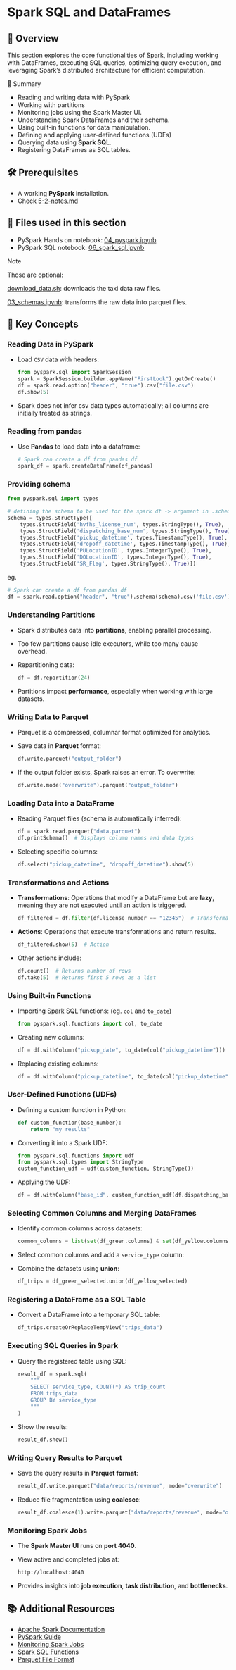 # Spark SQL and DataFrames

## 📌 Overview

This section explores the core functionalities of Spark, including working with DataFrames, executing SQL queries, optimizing query execution, and leveraging Spark’s distributed architecture for efficient computation.

📖 Summary

- Reading and writing data with PySpark
- Working with partitions
- Monitoring jobs using the Spark Master UI.
- Understanding Spark DataFrames and their schema.
- Using built-in functions for data manipulation.
- Defining and applying user-defined functions (UDFs)
- Querying data using **Spark SQL**.
- Registering DataFrames as SQL tables.

## 🛠️ Prerequisites

- A working **PySpark** installation.
- Check [5-2-notes.md](../public_notes/5-2-notes.md)

## 📁 Files used in this section

- PySpark Hands on notebook: [04_pyspark.ipynb](../code/04_pyspark.ipynb)
- PySpark SQL notebook: [06_spark_sql.ipynb](../code/06_spark_sql.ipynb)

> [!NOTE]
> Those are optional:
>
> [download_data.sh](../code/download_data.sh): downloads the taxi data raw files.
>
> [03_schemas.ipynb](../code/03_schemas.ipynb): transforms the raw data into parquet files.

## 🔑 Key Concepts

### Reading Data in PySpark

- Load `CSV` data with headers:

  ```python
  from pyspark.sql import SparkSession
  spark = SparkSession.builder.appName("FirstLook").getOrCreate()
  df = spark.read.option("header", "true").csv("file.csv")
  df.show(5)
  ```

- Spark does not infer csv data types automatically; all columns are initially treated as strings.

### Reading from pandas

- Use **Pandas** to load data into a dataframe:

  ```python
  # Spark can create a df from pandas df
  spark_df = spark.createDataFrame(df_pandas)
  ```

### Providing schema

  ```python
  from pyspark.sql import types

  # defining the schema to be used for the spark df -> argument in .schema()
  schema = types.StructType([
      types.StructField('hvfhs_license_num', types.StringType(), True),
      types.StructField('dispatching_base_num', types.StringType(), True),
      types.StructField('pickup_datetime', types.TimestampType(), True),
      types.StructField('dropoff_datetime', types.TimestampType(), True),
      types.StructField('PULocationID', types.IntegerType(), True),
      types.StructField('DOLocationID', types.IntegerType(), True),
      types.StructField('SR_Flag', types.StringType(), True)])
  ```

  eg.

  ```python
  # Spark can create a df from pandas df
  df = spark.read.option("header", "true").schema(schema).csv('file.csv')
  ```

### Understanding Partitions

- Spark distributes data into **partitions**, enabling parallel processing.
- Too few partitions cause idle executors, while too many cause overhead.
- Repartitioning data:

  ```python
  df = df.repartition(24)
  ```

- Partitions impact **performance**, especially when working with large datasets.

### Writing Data to Parquet

- Parquet is a compressed, columnar format optimized for analytics.
- Save data in **Parquet** format:

  ```python
  df.write.parquet("output_folder")
  ```

- If the output folder exists, Spark raises an error. To overwrite:

  ```python
  df.write.mode("overwrite").parquet("output_folder")
  ```

### Loading Data into a DataFrame

- Reading Parquet files (schema is automatically inferred):

  ```python
  df = spark.read.parquet("data.parquet")
  df.printSchema()  # Displays column names and data types
  ```

- Selecting specific columns:

  ```python
  df.select("pickup_datetime", "dropoff_datetime").show(5)
  ```

### Transformations and Actions

- **Transformations**: Operations that modify a DataFrame but are **lazy**, meaning they are not executed until an action is triggered.

  ```python
  df_filtered = df.filter(df.license_number == "12345")  # Transformation
  ```

- **Actions**: Operations that execute transformations and return results.

  ```python
  df_filtered.show(5)  # Action
  ```

- Other actions include:

  ```python
  df.count()  # Returns number of rows
  df.take(5)  # Returns first 5 rows as a list
  ```

### Using Built-in Functions

- Importing Spark SQL functions: (eg. `col` and `to_date`)

  ```python
  from pyspark.sql.functions import col, to_date
  ```

- Creating new columns:

  ```python
  df = df.withColumn("pickup_date", to_date(col("pickup_datetime")))
  ```

- Replacing existing columns:

  ```python
  df = df.withColumn("pickup_datetime", to_date(col("pickup_datetime")))
  ```

### User-Defined Functions (UDFs)

- Defining a custom function in Python:

  ```python
  def custom_function(base_number):
      return "my results"
  ```

- Converting it into a Spark UDF:

  ```python
  from pyspark.sql.functions import udf
  from pyspark.sql.types import StringType
  custom_function_udf = udf(custom_function, StringType())
  ```

- Applying the UDF:

  ```python
  df = df.withColumn("base_id", custom_function_udf(df.dispatching_base_number))
  ```

### Selecting Common Columns and Merging DataFrames

- Identify common columns across datasets:

  ```python
  common_columns = list(set(df_green.columns) & set(df_yellow.columns))
  ```

- Select common columns and add a `service_type` column:

- Combine the datasets using **union**:

  ```python
  df_trips = df_green_selected.union(df_yellow_selected)
  ```

### Registering a DataFrame as a SQL Table

- Convert a DataFrame into a temporary SQL table:

  ```python
  df_trips.createOrReplaceTempView("trips_data")
  ```

### Executing SQL Queries in Spark

- Query the registered table using SQL:

  ```python
  result_df = spark.sql(
      """
      SELECT service_type, COUNT(*) AS trip_count
      FROM trips_data
      GROUP BY service_type
      """
  )
  ```

- Show the results:

  ```python
  result_df.show()
  ```

### Writing Query Results to Parquet

- Save the query results in **Parquet format**:

  ```python
  result_df.write.parquet("data/reports/revenue", mode="overwrite")
  ```

- Reduce file fragmentation using **coalesce**:

  ```python
  result_df.coalesce(1).write.parquet("data/reports/revenue", mode="overwrite")
  ```

### Monitoring Spark Jobs

- The **Spark Master UI** runs on **port 4040**.
- View active and completed jobs at:

  ```bash
  http://localhost:4040
  ```

- Provides insights into **job execution**, **task distribution**, and **bottlenecks**.

## 📚 Additional Resources

- [Apache Spark Documentation](https://spark.apache.org/docs/latest/)
- [PySpark Guide](https://spark.apache.org/docs/latest/api/python/)
- [Monitoring Spark Jobs](https://spark.apache.org/docs/latest/web-ui.html)
- [Spark SQL Functions](https://spark.apache.org/docs/latest/api/python/reference/pyspark.sql/functions.html)
- [Parquet File Format](https://parquet.apache.org/)
